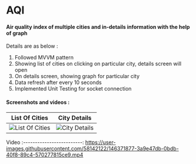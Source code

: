 # AQI

#### Air quality index of multiple cities and in-details information with the help of graph

Details are as below :

1. Followed MVVM pattern
2. Showing list of cities on clicking on particular city, details screen will open 
3. On details screen, showing graph for particular city 
4. Data refresh after every 10 seconds
5. Implemented Unit Testing for socket connection

#### Screenshots and videos : 

List Of Cities           |  City Details
:-------------------------:|:-------------------------:
![List Of Cities](https://user-images.githubusercontent.com/58142122/146370111-39aea389-db61-444f-bef3-b4c477a59379.png)  |  ![City Details](https://user-images.githubusercontent.com/58142122/146370185-7b8fb2a1-f406-4e14-9d6c-e346b3a739b9.png)

Video
:-------------------------:
https://user-images.githubusercontent.com/58142122/146371877-3a9e47db-0bdb-40f8-89c4-570277815ce9.mp4

